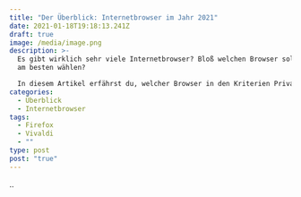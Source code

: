```yaml
---
title: "Der Überblick: Internetbrowser im Jahr 2021"
date: 2021-01-18T19:18:13.241Z
draft: true
image: /media/image.png
description: >-
  Es gibt wirklich sehr viele Internetbrowser? Bloß welchen Browser sollte man
  am besten wählen?

  In diesem Artikel erfährst du, welcher Browser in den Kriterien Privatsphäre und Schnelligkeit am besten abschneidet.
categories:
  - Überblick
  - Internetbrowser
tags:
  - Firefox
  - Vivaldi
  - ""
type: post
post: "true"
---
```

..